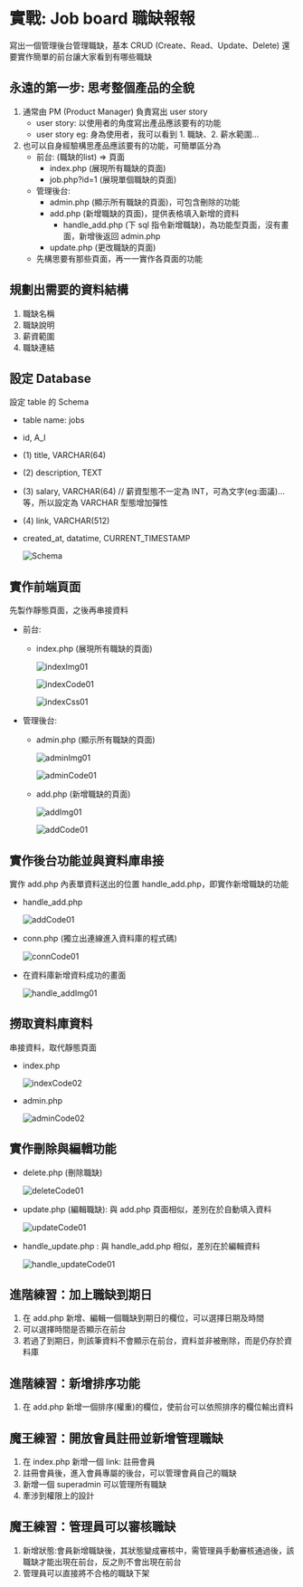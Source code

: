 # 實戰: Job board 職缺報報
寫出一個管理後台管理職缺，基本 CRUD (Create、Read、Update、Delete)
還要實作簡單的前台讓大家看到有哪些職缺
## 永遠的第一步: 思考整個產品的全貌
1. 通常由 PM (Product Manager) 負責寫出 user story
   * user story: 以使用者的角度寫出產品應該要有的功能
   * user story eg: 身為使用者，我可以看到 1. 職缺、2. 薪水範圍...
2. 也可以自身經驗構思產品應該要有的功能，可簡單區分為
   * 前台: (職缺的list) => 頁面
     * index.php (展現所有職缺的頁面)
     * job.php?id=1 (展現單個職缺的頁面)
   * 管理後台:
     * admin.php (顯示所有職缺的頁面)，可包含刪除的功能
     * add.php (新增職缺的頁面)，提供表格填入新增的資料
       * handle_add.php (下 sql 指令新增職缺)，為功能型頁面，沒有畫面，新增後返回 admin.php
     * update.php (更改職缺的頁面)
   * 先構思要有那些頁面，再一一實作各頁面的功能
## 規劃出需要的資料結構
1. 職缺名稱
2. 職缺說明
3. 薪資範圍
4. 職缺連結
## 設定 Database
設定 table 的 Schema
 * table name: jobs
 * id, A_I
 * (1) title, VARCHAR(64)
 * (2) description, TEXT
 * (3) salary, VARCHAR(64) // 薪資型態不一定為 INT，可為文字(eg:面議)...等，所以設定為 VARCHAR 型態增加彈性
 * (4) link, VARCHAR(512)
 * created_at, datatime, CURRENT_TIMESTAMP

   ![Schema](./schema.png)
## 實作前端頁面
 先製作靜態頁面，之後再串接資料
 * 前台:
   * index.php (展現所有職缺的頁面)

     ![indexImg01](./indexImg01.png)

     ![indexCode01](./indexCode01.png)

     ![indexCss01](./indexCss01.png)
 * 管理後台:
   * admin.php (顯示所有職缺的頁面)

     ![adminImg01](./adminImg01.png)

     ![adminCode01](./adminCode01.png)
   * add.php (新增職缺的頁面)

     ![addImg01](./addImg01.png)

     ![addCode01](./addCode01.png)
## 實作後台功能並與資料庫串接
實作 add.php 內表單資料送出的位置 handle_add.php，即實作新增職缺的功能
* handle_add.php

  ![addCode01](./handle_addCode01.png)
* conn.php (獨立出連線進入資料庫的程式碼)

  ![connCode01](./connCode01.png)
* 在資料庫新增資料成功的畫面

  ![handle_addImg01](./handle_addImg01.png)
## 撈取資料庫資料
串接資料，取代靜態頁面
* index.php

  ![indexCode02](./indexCode02.png)
* admin.php

  ![adminCode02](./adminCode02.png)
## 實作刪除與編輯功能
* delete.php (刪除職缺)

  ![deleteCode01](./deleteCode01.png)
* update.php (編輯職缺): 與 add.php 頁面相似，差別在於自動填入資料

  ![updateCode01](./updateCode01.png)
* handle_update.php : 與 handle_add.php 相似，差別在於編輯資料

  ![handle_updateCode01](./handle_updateCode01.png)
## 進階練習：加上職缺到期日
1. 在 add.php 新增、編輯一個職缺到期日的欄位，可以選擇日期及時間
2. 可以選擇時間是否顯示在前台
3. 若過了到期日，則該筆資料不會顯示在前台，資料並非被刪除，而是仍存於資料庫
## 進階練習：新增排序功能
1. 在 add.php 新增一個排序(權重)的欄位，使前台可以依照排序的欄位輸出資料
## 魔王練習：開放會員註冊並新增管理職缺
1. 在 index.php 新增一個 link: 註冊會員
2. 註冊會員後，進入會員專屬的後台，可以管理會員自己的職缺
3. 新增一個 superadmin 可以管理所有職缺
4. 牽涉到權限上的設計
## 魔王練習：管理員可以審核職缺
1. 新增狀態:會員新增職缺後，其狀態變成審核中，需管理員手動審核通過後，該職缺才能出現在前台，反之則不會出現在前台
2. 管理員可以直接將不合格的職缺下架
